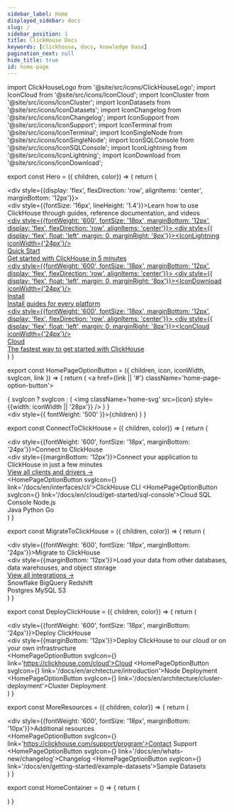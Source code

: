 ```yaml
---
sidebar_label: Home
displayed_sidebar: docs
slug: /
sidebar_position: 1
title: ClickHouse Docs
keywords: [clickhouse, docs, knowledge base]
pagination_next: null
hide_title: true
id: home-page
---
```


import ClickHouseLogo from '@site/src/icons/ClickHouseLogo';
import IconCloud from '@site/src/icons/IconCloud';
import IconCluster from '@site/src/icons/IconCluster';
import IconDatasets from '@site/src/icons/IconDatasets';
import IconChangelog from '@site/src/icons/IconChangelog';
import IconSupport from '@site/src/icons/IconSupport';
import IconTerminal from '@site/src/icons/IconTerminal';
import IconSingleNode from '@site/src/icons/IconSingleNode';
import IconSQLConsole from '@site/src/icons/IconSQLConsole';
import IconLightning from '@site/src/icons/IconLightning';
import IconDownload from '@site/src/icons/IconDownload';

export const Hero = ({ children, color}) => {
    return (
        <div className='home-page-hero'>
            <div className='home-page-hero-left'>
                <div style={{display: 'flex', flexDirection: 'row', alignItems: 'center', marginBottom: '12px'}}>
                    <ClickHouseLogo width='220px' color='black' />
                </div>
                <div style={{fontSize: '16px', lineHeight: '1.4'}}>Learn how to use ClickHouse through guides, reference documentation, and videos</div>
            </div>
            <div className='home-page-hero-right'>
                <a href='/docs/en/getting-started/quick-start' className='home-page-hero-button'>
                    <div style={{fontWeight: '600', fontSize: '18px', marginBottom: '12px', display: 'flex', flexDirection: 'row', alignItems: 'center'}}>
                        <div style={{ display: 'flex', float: 'left', margin: 0, marginRight: '8px'}}><IconLightning iconWidth={'24px'}/></div>
                        <div>Quick Start</div>
                    </div>
                    <div>Get started with ClickHouse in 5 minutes</div>
                </a>
                <a href='/docs/en/install' className='home-page-hero-button'>
                    <div style={{fontWeight: '600', fontSize: '18px', marginBottom: '12px', display: 'flex', flexDirection: 'row', alignItems: 'center'}}>
                        <div style={{ display: 'flex', float: 'left', margin: 0, marginRight: '8px'}}><IconDownload iconWidth={'24px'}/></div>
                        <div>Install</div>
                    </div>
                    <div>Install guides for every platform</div>
                </a>
                <a href='https://clickhouse.com/cloud' className='home-page-hero-button'>
                    <div style={{fontWeight: '600', fontSize: '18px', marginBottom: '12px', display: 'flex', flexDirection: 'row', alignItems: 'center'}}>
                        <div style={{ display: 'flex', float: 'left', margin: 0, marginRight: '8px'}}><IconCloud iconWidth={'24px'}/></div>
                        <div>Cloud</div>
                    </div>
                    <div>The fastest way to get started with ClickHouse</div>
                </a>
            </div>
        </div>
    )
}

export const HomePageOptionButton = ({ children, icon, iconWidth, svgIcon, link }) => {
    return (
        <a
            href={link || '#'}
            className='home-page-option-button'>
            <div className='home-page-option-icon'>
                {
                    svgIcon ? svgIcon : (
                        <img className='home-svg' src={icon} style={{width: iconWidth || '28px'}} />
                    )
                }
            </div>
            <div style={{ fontWeight: '500' }}>{children}</div>
        </a>
    )
}

export const ConnectToClickHouse = ({ children, color}) => {
    return (
        <div className='home-page-section'>
            <div className='home-page-section-left'>
                <div style={{fontWeight: '600', fontSize: '18px', marginBottom: '24px'}}>Connect to ClickHouse</div>
                <div style={{marginBottom: '12px'}}>Connect your application to ClickHouse in just a few minutes</div>
                <div><a href='/docs/en/interfaces/overview'>View all clients and drivers &rarr;</a></div>
            </div>
            <div>
                <div className='home-page-button-container'>
                    <HomePageOptionButton svgIcon={<IconTerminal iconWidth='28px' />} link='/docs/en/interfaces/cli'>ClickHouse CLI</HomePageOptionButton>
                    <HomePageOptionButton svgIcon={<IconSQLConsole iconWidth='28px' />} link='/docs/en/cloud/get-started/sql-console'>Cloud SQL Console</HomePageOptionButton>
                    <HomePageOptionButton icon='/docs/images/logo-nodejs.svg' link='/docs/en/integrations/javascript'>Node.js</HomePageOptionButton>
                </div>
                <div className='home-page-button-container'>
                    <HomePageOptionButton icon='/docs/images/logo-java.svg' link='/docs/en/integrations/java'>Java</HomePageOptionButton>
                    <HomePageOptionButton icon='/docs/images/logo-python.svg' link='/docs/en/integrations/python'>Python</HomePageOptionButton>
                    <HomePageOptionButton icon='/docs/images/logo-go.svg' link='/docs/en/integrations/go'>Go</HomePageOptionButton>
                </div>
            </div>
        </div>
    )
}

export const MigrateToClickHouse = ({ children, color}) => {
    return (
        <div className='home-page-section'>
            <div className='home-page-section-left'>
                <div style={{fontWeight: '600', fontSize: '18px', marginBottom: '24px'}}>Migrate to ClickHouse</div>
                <div style={{marginBottom: '12px'}}>Load your data from other databases, data warehouses, and object storage</div>
                <div><a href='/docs/en/integrations'>View all integrations &rarr;</a></div>
            </div>
            <div>
                <div className='home-page-button-container'>
                    <HomePageOptionButton icon='/docs/images/logo-snowflake.svg' link='/docs/en/migrations/snowflake'>Snowflake</HomePageOptionButton>
                    <HomePageOptionButton icon='/docs/images/logo-bigquery.svg' link='/docs/en/migrations/bigquery'>BigQuery</HomePageOptionButton>
                    <HomePageOptionButton icon='/docs/images/logo-redshift.svg' link='/docs/en/integrations/redshift'>Redshift</HomePageOptionButton>
                </div>
                <div className='home-page-button-container'>
                    <HomePageOptionButton icon='/docs/images/logo-postgres.svg' link='/docs/en/integrations/postgresql'>Postgres</HomePageOptionButton>
                    <HomePageOptionButton icon='/docs/images/logo-mysql.svg' link='/docs/en/integrations/mysql'>MySQL</HomePageOptionButton>
                    <HomePageOptionButton icon='/docs/images/logo-s3.svg' link='/docs/en/integrations/s3'>S3</HomePageOptionButton>
                </div>
            </div>
        </div>
    )
}

export const DeployClickHouse = ({ children, color}) => {
    return (
        <div className='home-page-section'>
            <div className='home-page-section-left'>
                <div style={{fontWeight: '600', fontSize: '18px', marginBottom: '24px'}}>Deploy ClickHouse</div>
                <div style={{marginBottom: '12px'}}>Deploy ClickHouse to our cloud or on your own infrastructure</div>
            </div>
            <div className='home-page-button-container'>
                <HomePageOptionButton svgIcon={<IconCloud iconWidth='28px' />} link='https://clickhouse.com/cloud'>Cloud</HomePageOptionButton>
                <HomePageOptionButton svgIcon={<IconSingleNode iconWidth='28px' />} link='/docs/en/architecture/introduction'>Node Deployment</HomePageOptionButton>
                <HomePageOptionButton svgIcon={<IconCluster iconWidth='28px' />} link='/docs/en/architecture/cluster-deployment'>Cluster Deployment</HomePageOptionButton>
            </div>
        </div>
    )
}

export const MoreResources = ({ children, color}) => {
    return (
        <div className='home-page-section'>
            <div className='home-page-section-left'>
                <div style={{fontWeight: '600', fontSize: '18px', marginBottom: '10px'}}>Additional resources</div>
            </div>
            <div>
                <div className='home-page-button-container'>
                    <HomePageOptionButton svgIcon={<IconSupport iconWidth='28px' />} link='https://clickhouse.com/support/program'>Contact Support</HomePageOptionButton>
                    <HomePageOptionButton svgIcon={<IconChangelog iconWidth='28px' />} link='/docs/en/whats-new/changelog'>Changelog</HomePageOptionButton>
                    <HomePageOptionButton svgIcon={<IconDatasets iconWidth='28px' />} link='/docs/en/getting-started/example-datasets'>Sample Datasets</HomePageOptionButton>
                </div>
            </div>
        </div>
    )
}

export const HomeContainer = () => {
    return (
        <div className='home-container'>
            <Hero />
            <ConnectToClickHouse />
            <MigrateToClickHouse />
            <DeployClickHouse />
            <MoreResources />
        </div>
    )
}

<HomeContainer />

